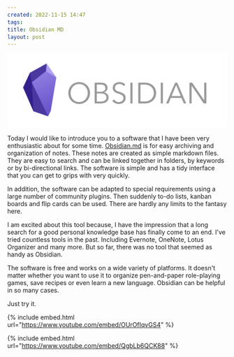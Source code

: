 ```yaml
---
created: 2022-11-15 14:47
tags: 
title: Obsidian MD
layout: post
---
```

![Obsidian Logo](/resources/obsidian.png)

Today I would like to introduce you to a software that I have been very enthusiastic about for some time.
[Obsidian.md](https://obsidian.md/) is for easy archiving and organization of notes. These notes are created as simple markdown files. They are easy to search and can be linked together in folders, by keywords or by bi-directional links. The software is simple and has a tidy interface that you can get to grips with very quickly.


In addition, the software can be adapted to special requirements using a large number of community plugins. Then suddenly to-do lists, kanban boards and flip cards can be used. There are hardly any limits to the fantasy here.

I am excited about this tool because, I have the impression that a long search for a good personal knowledge base has finally come to an end. I've tried countless tools in the past. Including Evernote, OneNote, Lotus Organizer and many more. But so far, there was no tool that seemed as handy as Obsidian.

The software is free and works on a wide variety of platforms. It doesn't matter whether you want to use it to organize pen-and-paper role-playing games, save recipes or even learn a new language. Obsidian can be helpful in so many cases. 

Just try it.

{% include embed.html url="https://www.youtube.com/embed/OUrOfIqvGS4" %}

{% include embed.html url="https://www.youtube.com/embed/QgbLb6QCK88" %}



